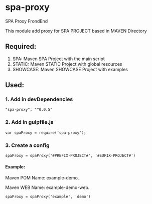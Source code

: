 # spa-proxy
SPA Proxy FrondEnd

This module add proxy for SPA PROJECT based in MAVEN Directory

## Required:

1. SPA: Maven SPA Project with the main script
2. STATIC: Maven STATIC Project with global resources
3. SHOWCASE: Maven SHOWCASE Project with examples

## Used:

### 1. Add in devDependencies
```
"spa-proxy": "^0.0.5"
```
### 2. Add in gulpfile.js
```
var spaProxy = require('spa-proxy');
```
### 3. Create a config 
```
spaProxy = spaProxy('#PREFIX-PROJECT#', '#SUFIX-PROJECT#')  
```
#### Example: 
Maven POM Name: example-demo.

Maven WEB Name: example-demo-web.
```
spaProxy = spaProxy('example', 'demo')
```



